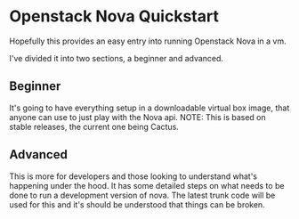Openstack Nova Quickstart
=========================

Hopefully this provides an easy entry into running Openstack Nova in a vm.

I've divided it into two sections, a beginner and advanced.

Beginner
--------
It's going to have everything setup in a downloadable virtual box image, that 
anyone can use to just play with the Nova api.
NOTE: This is based on stable releases, the current one being Cactus.

Advanced
--------
This is more for developers and those looking to understand what's happening under
the hood. It has some detailed steps on what needs to be done to run a development
version of nova. The latest trunk code will be used for this and it's should be 
understood that things can be broken.
